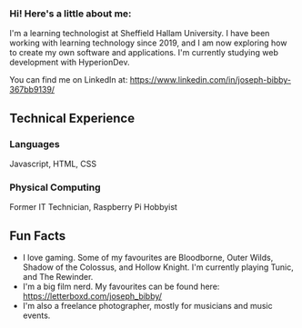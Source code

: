 ### Hi! Here's a little about me:
I'm a learning technologist at Sheffield Hallam University. I have been working with learning technology since 2019, and I am now exploring how to create my own software and applications.
I'm currently studying web development with HyperionDev.

You can find me on LinkedIn at: https://www.linkedin.com/in/joseph-bibby-367bb9139/

## Technical Experience
### Languages
Javascript, HTML, CSS

### Physical Computing
Former IT Technician, Raspberry Pi Hobbyist

## Fun Facts
- I love gaming. Some of my favourites are Bloodborne, Outer Wilds, Shadow of the Colossus, and Hollow Knight. I'm currently playing Tunic, and The Rewinder.
- I'm a big film nerd. My favourites can be found here: https://letterboxd.com/joseph_bibby/
- I'm also a freelance photographer, mostly for musicians and music events.
